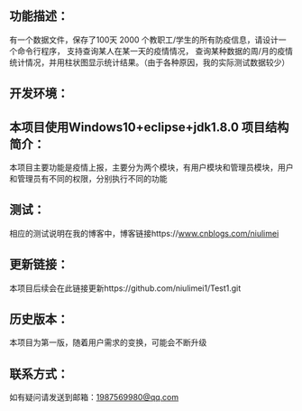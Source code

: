 功能描述：  
-
有一个数据文件，保存了100天 2000 个教职工/学生的所有防疫信息，请设计一个命令行程序， 支持查询某人在某一天的疫情情况，  查询某种数据的周/月的疫情统计情况，并用柱状图显示统计结果。（由于各种原因，我的实际测试数据较少）

开发环境：  
-
本项目使用Windows10+eclipse+jdk1.8.0
项目结构简介：
-
本项目主要功能是疫情上报，主要分为两个模块，有用户模块和管理员模块，用户和管理员有不同的权限，分别执行不同的功能

测试：
-
相应的测试说明在我的博客中，博客链接https://www.cnblogs.com/niulimei

更新链接：  
-
本项目后续会在此链接更新https://github.com/niulimei1/Test1.git  

历史版本：
-
本项目为第一版，随着用户需求的变换，可能会不断升级

联系方式：
-
如有疑问请发送到邮箱：1987569980@qq.com


